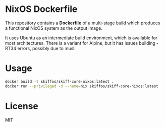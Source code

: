 # NixOS Dockerfile

This repository contains a **Dockerfile** of a multi-stage build which produces
a functional NixOS system as the output image.

It uses Ubuntu as an intermediate build environment, which is available for most
architectures. There is a variant for Alpine, but it has issues building - RT34
errors, possibly due to musl.

# Usage

```sh
docker build -t skiffos/skiff-core-nixos:latest .
docker run --privileged -d --name=nix skiffos/skiff-core-nixos:latest
```
    
# License

MIT
